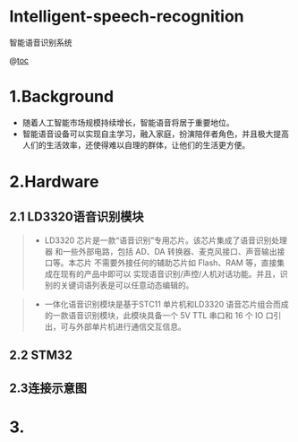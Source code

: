 # Intelligent-speech-recognition
智能语音识别系统

@[toc](目录：)
# 1.Background
- 随着人工智能市场规模持续增长，智能语音将居于重要地位。
- 智能语音设备可以实现自主学习，融入家庭，扮演陪伴者角色，并且极大提高人们的生活效率，还使得难以自理的群体，让他们的生活更方便。

# 2.Hardware
## 2.1 LD3320语音识别模块
>- LD3320 芯片是一款“语音识别”专用芯片。该芯片集成了语音识别处理器 和一些外部电路，包括 AD、DA 转换器、麦克风接口、声音输出接口等。本芯片 不需要外接任何的辅助芯片如 Flash、RAM 等，直接集成在现有的产品中即可以 实现语音识别/声控/人机对话功能。并且，识别的关键词语列表是可以任意动态编辑的。

>- 一体化语音识别模块是基于STC11 单片机和LD3320 语音芯片组合而成的一款语音识别模块，此模块具备一个 5V TTL 串口和 16 个 IO 口引出，可与外部单片机进行通信交互信息。



## 2.2 STM32



## 2.3连接示意图

# 3.